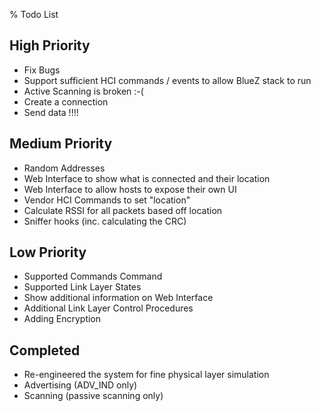 % Todo List

## High Priority

 * Fix Bugs
 * Support sufficient HCI commands / events to allow BlueZ stack to run
 * Active Scanning is broken :-(
 * Create a connection
 * Send data !!!!

## Medium Priority

 * Random Addresses
 * Web Interface to show what is connected and their location
 * Web Interface to allow hosts to expose their own UI
 * Vendor HCI Commands to set "location"
 * Calculate RSSI for all packets based off location
 * Sniffer hooks (inc. calculating the CRC)

## Low Priority

 * Supported Commands Command
 * Supported Link Layer States
 * Show additional information on Web Interface
 * Additional Link Layer Control Procedures
 * Adding Encryption

## Completed 

 * Re-engineered the system for fine physical layer simulation
 * Advertising (ADV_IND only)
 * Scanning (passive scanning only)

